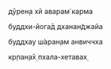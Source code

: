 дӯрен̣а хй аварам̇ карма

буддхи-йога̄д дханан̃джайа

буддхау ш́аран̣ам анвиччха

кр̣пан̣а̄х̣ пхала-хетавах̣